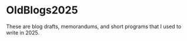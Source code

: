 # OldBlogs2025
These are blog drafts, memorandums, and short programs that I used to write in 2025.
